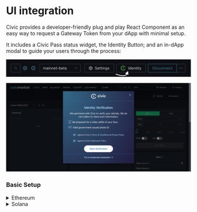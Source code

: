 # UI integration

Civic provides a developer-friendly plug and play React Component as an easy way to request a Gateway Token from your dApp with minimal setup.&#x20;

It includes a Civic Pass status widget, the Identity Button; and an in-dApp modal to guide your users through the process:

![Identity Button](../../.gitbook/assets/ID-button.png)

![Civic Pass in-dApp modal](../../.gitbook/assets/dex-cp.png)



### Basic Setup

<details>

<summary>Ethereum</summary>

**Warning:** The Ethereum front-end integration is in _alpha_ and is subject to change.

#### 1. Install the React component

Please always use `@latest`

```bash
npm i @civic/ethereum-gateway-react@latest
```

**Note:** The React component requires the use of [ethers.js](https://www.npmjs.com/package/ethers)

#### 2. Include the Gateway Context Provider ([more info](the-gateway-provider.md))

You can access the Gateway token by using the Gateway Provider that is part of the library.&#x20;

For a list of required and optional properties, please review the detailed section on the [Gateway Context Provider.](the-gateway-provider.md)



**Note:** The [useGateway hook ](the-gateway-provider.md#the-usegateway-hook)will only work in components wrapped by `<GatewayProvider>` . The Civic Pass state cannot be used outside of the `<GatewayProvider>` context. It's suggested to place the `<GatewayProvider>` as high up in the component tree as possible, to ensure the Civic Pass state is available throughout the dApp.

```jsx
import { GatewayProvider } from "@civic/ethereum-gateway-react";

<GatewayProvider
  wallet={wallet}
  gatekeeperNetwork={gatekeeperNetwork}
  >
  {children}
</GatewayProvider> 
```

#### 3. Add the Identity Button

The IdentityButton must be inside the `<GatewayProvider>` context to ensure status updates are automatically reflected by the button.

```typescript
import IdentityButton from '@civic/ethereum-gateway-react';
...
<IdentityButton />
```

### Advanced Setup

It is also possible to use a custom button and/or iframe wrapper. See the [documentation on npm](https://npmjs.com/package/@civic/ethereum-gateway-react) for more details.

</details>

<details>

<summary>Solana</summary>

#### 1. Install the React component

Please always use `@latest`

```bash
npm i @civic/solana-gateway-react@latest
```

#### 2. Include the Gateway Context Provider ([more info](the-gateway-provider.md))

You can access the Gateway token by using the Gateway Provider that is part of the library.&#x20;

For a list of required and optional properties, please review the detailed section on the [Gateway Context Provider.](the-gateway-provider.md)



**Note:** The [useGateway hook ](the-gateway-provider.md#the-usegateway-hook)will only work in components wrapped by `<GatewayProvider>` . The Civic Pass state cannot be used outside of the `<GatewayProvider>` context. It's suggested to place the `<GatewayProvider>` as high up in the component tree as possible, to ensure the Civic Pass state is available throughout the dApp.

```jsx
import { GatewayProvider } from "@civic/solana-gateway-react";

<GatewayProvider
  wallet={wallet}
  gatekeeperNetwork={gatekeeperNetwork}
  >
  {children}
</GatewayProvider> 
```

#### 3. Add the Identity Button

The IdentityButton must be inside the `<GatewayProvider>` context to ensure status updates are automatically reflected by the button.

```typescript
import IdentityButton from '@civic/solana-gateway-react';
...
<IdentityButton />
```

### Advanced Setup

It is also possible to use a custom button and/or iframe wrapper. See the [documentation on npm](https://www.npmjs.com/package/@civic/solana-gateway-react) for more details.

</details>

